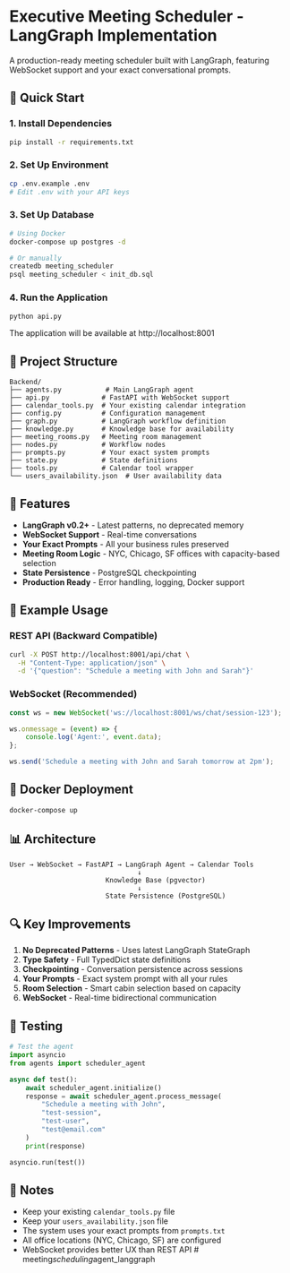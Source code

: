 # Executive Meeting Scheduler - LangGraph Implementation

A production-ready meeting scheduler built with LangGraph, featuring WebSocket support and your exact conversational prompts.

## 🚀 Quick Start

### 1. Install Dependencies
```bash
pip install -r requirements.txt
```

### 2. Set Up Environment
```bash
cp .env.example .env
# Edit .env with your API keys
```

### 3. Set Up Database
```bash
# Using Docker
docker-compose up postgres -d

# Or manually
createdb meeting_scheduler
psql meeting_scheduler < init_db.sql
```

### 4. Run the Application
```bash
python api.py
```

The application will be available at http://localhost:8001

## 📁 Project Structure

```
Backend/
├── agents.py           # Main LangGraph agent
├── api.py             # FastAPI with WebSocket support
├── calendar_tools.py  # Your existing calendar integration
├── config.py          # Configuration management
├── graph.py           # LangGraph workflow definition
├── knowledge.py       # Knowledge base for availability
├── meeting_rooms.py   # Meeting room management
├── nodes.py           # Workflow nodes
├── prompts.py         # Your exact system prompts
├── state.py           # State definitions
├── tools.py           # Calendar tool wrapper
└── users_availability.json  # User availability data
```

## 🔧 Features

- **LangGraph v0.2+** - Latest patterns, no deprecated memory
- **WebSocket Support** - Real-time conversations
- **Your Exact Prompts** - All your business rules preserved
- **Meeting Room Logic** - NYC, Chicago, SF offices with capacity-based selection
- **State Persistence** - PostgreSQL checkpointing
- **Production Ready** - Error handling, logging, Docker support

## 💬 Example Usage

### REST API (Backward Compatible)
```bash
curl -X POST http://localhost:8001/api/chat \
  -H "Content-Type: application/json" \
  -d '{"question": "Schedule a meeting with John and Sarah"}'
```

### WebSocket (Recommended)
```javascript
const ws = new WebSocket('ws://localhost:8001/ws/chat/session-123');

ws.onmessage = (event) => {
    console.log('Agent:', event.data);
};

ws.send('Schedule a meeting with John and Sarah tomorrow at 2pm');
```

## 🐳 Docker Deployment

```bash
docker-compose up
```

## 📊 Architecture

```
User → WebSocket → FastAPI → LangGraph Agent → Calendar Tools
                                ↓
                        Knowledge Base (pgvector)
                                ↓
                        State Persistence (PostgreSQL)
```

## 🔍 Key Improvements

1. **No Deprecated Patterns** - Uses latest LangGraph StateGraph
2. **Type Safety** - Full TypedDict state definitions  
3. **Checkpointing** - Conversation persistence across sessions
4. **Your Prompts** - Exact system prompt with all your rules
5. **Room Selection** - Smart cabin selection based on capacity
6. **WebSocket** - Real-time bidirectional communication

## 🧪 Testing

```python
# Test the agent
import asyncio
from agents import scheduler_agent

async def test():
    await scheduler_agent.initialize()
    response = await scheduler_agent.process_message(
        "Schedule a meeting with John",
        "test-session",
        "test-user",
        "test@email.com"
    )
    print(response)

asyncio.run(test())
```

## 📝 Notes

- Keep your existing `calendar_tools.py` file
- Keep your `users_availability.json` file  
- The system uses your exact prompts from `prompts.txt`
- All office locations (NYC, Chicago, SF) are configured
- WebSocket provides better UX than REST API
#   m e e t i n g _ s c h e d u l i n g _ a g e n t _ l a n g g r a p h 
 
 
